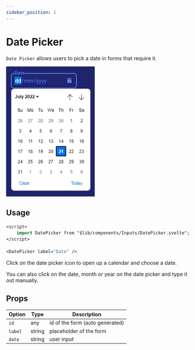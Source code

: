 ```yaml
---
sidebar_position: 2
---
```


# Date Picker

`Date Picker` allows users to pick a date in forms that require it.

![](./assets/datepicker.png)

## Usage

```sv
<script>
	import DatePicker from "$lib/components/Inputs/DatePicker.svelte";
</script>

<DatePicker label="Date" />
```

Click on the date picker icon to open up a calendar and choose a date.

You can also click on the date, month or year on the date picker and type it out manually.

## Props

| Option | Type | Description |
| ------ | ---- | ----------- |
| `id` | any | id of the form (auto generated) |
| `label` | string | placeholder of the form |
| `date` | string | user input |